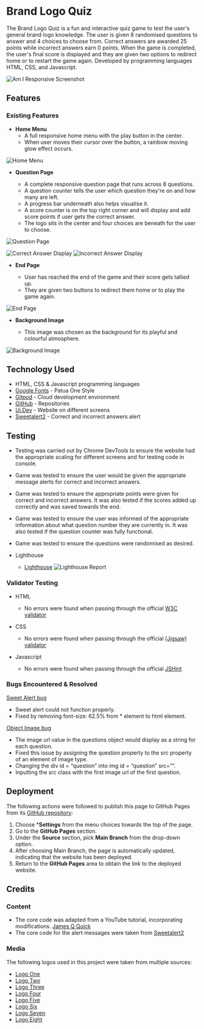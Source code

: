 # Brand Logo Quiz

The Brand Logo Quiz is a fun and interactive quiz game to test the user's general brand logo knowledge. The user is given 8 randomised questions to answer and 4 choices to choose from. Correct answers are awarded 25 points while incorrect answers earn 0 points. When the game is completed, the user's final score is displayed and they are given two options to redirect home or to restart the game again. Developed by programming languages HTML, CSS, and Javascript.

![Am I Responsive Screenshot](/assets/images/screenshots/name-that-brand-logo-responsive.png)
## Features 

### Existing Features

- __Home Menu__
  - A full responsive home menu with the play button in the center. 
  - When user moves their cursor over the button, a rainbow moving glow effect occurs.

![Home Menu](assets/images/screenshots/home-menu.png)

- __Question Page__

  - A complete responsive question page that runs across 8 questions.
  - A question counter tells the user which question they're on and how many are left.
  - A progress bar underneath also helps visualise it.
  - A score counter is on the top right corner and will display and add score points if user gets the correct answer.
  - The logo sits in the center and four choices are beneath for the user to choose.

![Question Page](/assets/images/screenshots/question-page.png)

![Correct Answer Display](assets/images/screenshots/correct-answer-display.png)
![Incorrect Answer Display](assets/images/screenshots/incorrect-answer-display.png)

- __End Page__

  - User has reached the end of the game and their score gets tallied up.
  - They are given two buttons to redirect them home or to play the game again.

![End Page](assets/images/screenshots/end-page.png)

- __Background Image__

  - This image was chosen as the background for its playful and colourful atmosphere.

![Background Image](assets/images/brand-logo-background.jpg)

## Technology Used

* HTML, CSS & Javascript programming languages
* [Google Fonts](https://fonts.google.com/) - Patua One Style
* [Gitpod](https://www.gitpod.io/) - Cloud development environment
* [GitHub](https://github.com/) - Repositories
* [Ui.Dev](https://ui.dev/amiresponsive) - Website on different screens
* [Sweetalert2](https://sweetalert2.github.io/) - Correct and incorrect answers alert

## Testing 

  - Testing was carried out by Chrome DevTools to ensure the website had the appropriate scaling for different screens and for testing code in console.
  - Game was tested to ensure the user would be given the appropriate message alerts for correct and incorrect answers.
  - Game was tested to ensure the appropriate points were given for correct and incorrect answers. It was also tested if the scores added up correctly and was saved towards the end.
  - Game was tested to ensure the user was informed of the appropriate information about what question number they are currently in. It was also tested if the question counter was fully functional.
  - Game was tested to ensure the questions were randomised as desired.

  - Lighthouse
    - [Lighthouse](https://chrome.google.com/webstore/detail/lighthouse/blipmdconlkpinefehnmjammfjpmpbjk?hl=en)
    ![Lighthouse Report](assets/images/screenshots/lighthouse-result.png)

### Validator Testing 

- HTML
  - No errors were found when passing through the official [W3C validator](https://validator.w3.org/)

- CSS
  - No errors were found when passing through the official [(Jigsaw) validator](https://jigsaw.w3.org/css-validator/)

- Javascript
  - No errors were found when passing through the official [JSHint](https://jshint.com/)

### Bugs Encountered & Resolved

[Sweet Alert bug](assets/images/screenshots/font-size-bug.png)
  - Sweet alert could not function properly.
  - Fixed by removing font-size: 62.5% from * element to html element.

[Object Image bug](assets/images/screenshots/image-bug.png)
  - The image url value in the questions object would display as a string for each question.
  - Fixed this issue by assigning the question property to the src property of an element of image type.
  - Changing the div id = “question” into img id = “question” src=””.
  - Inputting the src class with the first image url of the first question.

## Deployment

The following actions were followed to publish this page to GitHub Pages from its [GitHub repository](https://github.com/IanaLois/Brand-Logo-Quiz):

1. Choose ***Settings** from the menu choices towards the top of the page.
2. Go to the **GitHub Pages** section.
3. Under the **Source** section, pick **Main Branch** from the drop-down option.
4. After choosing Main Branch, the page is automatically updated, indicating that the website has been deployed.
5. Return to the **GitHub Pages** area to obtain the link to the deployed website.

## Credits 

### Content 

  - The core code was adapted from a YouTube tutorial, incorporating modifications. [James Q Quick](https://www.youtube.com/watch?v=rFWbAj40JrQ&list=PLB6wlEeCDJ5Yyh6P2N6Q_9JijB6v4UejF&index=1)
  - The core code for the alert messages were taken from [Sweetalert2](https://sweetalert2.github.io/)

### Media

The following logos used in this project were taken from multiple sources:

  - [Logo One](https://media.graphassets.com/PdRpmfEjRWyXsmF3Z4Ex)
  - [Logo Two](https://www.logolynx.com/images/logolynx/18/18e88c1fad4e38a5abd0e2945b793a13.jpeg)
  - [Logo Three](https://logodix.com/logo/10086.png)
  - [Logo Four](https://media.designrush.com/inspiration_images/288867/conversions/PS2_9661432b7934-mobile.jpg)
  - [Logo Five](https://1000logos.net/wp-content/uploads/2019/04/Jollibee-Logo-1996.jpg)
  - [Logo Six](https://logowik.com/content/uploads/images/t_discord-new-black4590.jpg)
  - [Logo Seven](https://quizbash.com/assets/img/games/logo-vansv-r.jpg)
  - [Logo Eight](https://1000logos.net/wp-content/uploads/2017/08/Color-Dunkin-Donuts-Logo.jpg)